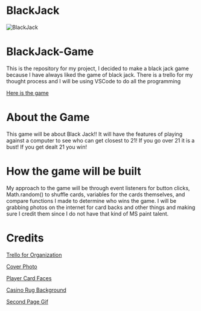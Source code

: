 # BlackJack

![BlackJack](https://www.shutterstock.com/image-illustration/casino-cards-poker-blackjack-baccarat-260nw-2049483164.jpg)

# BlackJack-Game

This is the repository for my project, I decided to make a black jack game because I have always liked the game of black jack. There is a trello for my thought process and I will be using VSCode to do all the programming

[Here is the game](https://black-jackgame.surge.sh/)

# About the Game

This game will be about Black Jack!! It will have the features of playing against a computer to see who can get closest to 21! If you go over 21 it is a bust! If you get dealt 21 you win!

# How the game will be built

My approach to the game will be through event listeners for button clicks, Math.random() to shuffle cards, variables for the cards themselves, and compare functions I made to determine who wins the game. I will be grabbing photos on the internet for card backs and other things and making sure I credit them since I do not have that kind of MS paint talent.

# Credits

[Trello for Organization](https://trello.com/b/ezm2FyEO/unit-1-projectblackjack)

[Cover Photo](https://www.shutterstock.com/image-illustration/casino-cards-poker-blackjack-baccarat-260nw-2049483164.jpg)

[Player Card Faces](<https://www.dcode.fr/playing-cards#:~:text=A%20deck%20of%20cards%20is,%2C%20King%20(K).&text=Cards%20that%20do%20not%20have,face%20cards%20or%20court%20cards.>)

[Casino Rug Background](https://3.bp.blogspot.com/-ssoN1svjRQQ/UJQ-_pf3p2I/AAAAAAAADxA/b8o7N32w_7k/s1600/Seamless+hotel+casino+carpet+texture.jpg)

[Second Page Gif](https://media.tenor.com/Bnklcztbb9QAAAAC/spider-man-mr-stark.gif)
